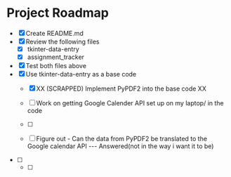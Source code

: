 # Project Roadmap
- [X] Create README.md
- [X] Review the following files
  - [X]   tkinter-data-entry
  - [X]   assignment_tracker
- [X] Test both files above
- [X] Use tkinter-data-entry as a base code
    - [X] XX (SCRAPPED) Implement PyPDF2 into the base code XX
  
    - [ ] Work on getting Google Calender API set up on my laptop/ in the code
    - [ ] 
  - [ ] Figure out - Can the data from PyPDF2 be translated to the Google calendar API --- Answered(not in the way i want it to be)
- [ ] 
    - [ ] 
